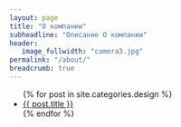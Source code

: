 ```yaml
---
layout: page
title: "О компании"
subheadline: "Описание О компании"
header:
   image_fullwidth: "camera3.jpg"
permalink: "/about/"
breadcrumb: true
---
```

<ul>
    {% for post in site.categories.design %}
    <li><a href="{{ site.url }}{{ site.baseurl }}{{ post.url }}">{{ post.title }}</a></li>
    {% endfor %}
</ul>